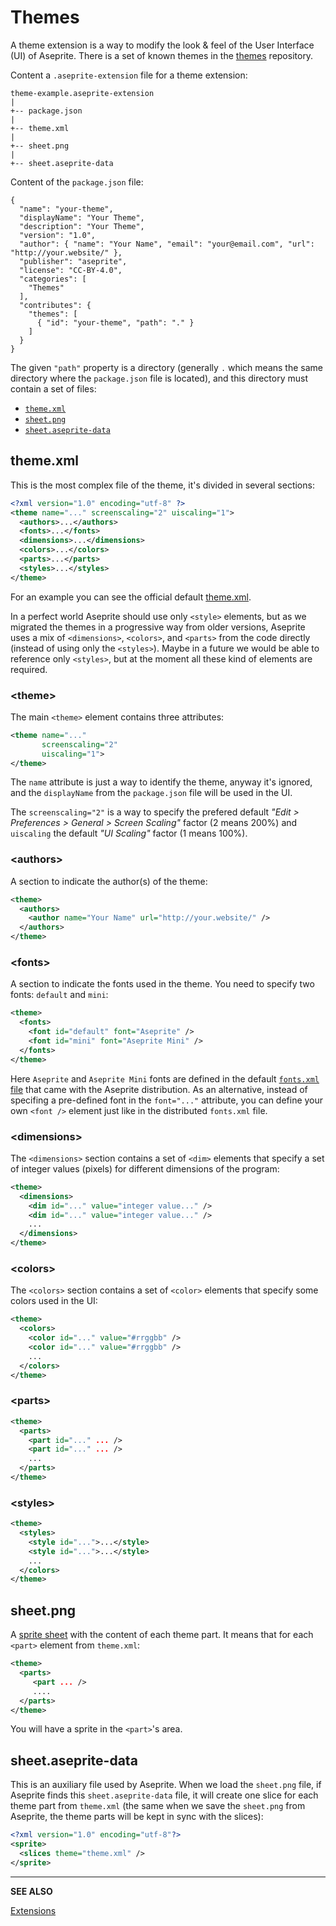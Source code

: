 # Themes

A theme extension is a way to modify the look & feel of the User
Interface (UI) of Aseprite. There is a set of known themes in the
[themes](https://github.com/aseprite/themes) repository.

Content a `.aseprite-extension` file for a theme extension:

```
theme-example.aseprite-extension
|
+-- package.json
|
+-- theme.xml
|
+-- sheet.png
|
+-- sheet.aseprite-data
```

Content of the `package.json` file:

```
{
  "name": "your-theme",
  "displayName": "Your Theme",
  "description": "Your Theme",
  "version": "1.0",
  "author": { "name": "Your Name", "email": "your@email.com", "url": "http://your.website/" },
  "publisher": "aseprite",
  "license": "CC-BY-4.0",
  "categories": [
    "Themes"
  ],
  "contributes": {
    "themes": [
      { "id": "your-theme", "path": "." }
    ]
  }
}
```

The given `"path"` property is a directory (generally `.` which means
the same directory where the `package.json` file is located), and this
directory must contain a set of files:

* [`theme.xml`](#theme-xml)
* [`sheet.png`](#sheet-png)
* [`sheet.aseprite-data`](#sheet-aseprite-data)

## theme.xml

This is the most complex file of the theme, it's divided in several sections:

```xml
<?xml version="1.0" encoding="utf-8" ?>
<theme name="..." screenscaling="2" uiscaling="1">
  <authors>...</authors>
  <fonts>...</fonts>
  <dimensions>...</dimensions>
  <colors>...</colors>
  <parts>...</parts>
  <styles>...</styles>
</theme>
```

For an example you can see the official default [theme.xml](https://github.com/aseprite/aseprite/blob/master/data/extensions/aseprite-theme/theme.xml).

In a perfect world Aseprite should use only `<style>` elements, but as
we migrated the themes in a progressive way from older versions,
Aseprite uses a mix of `<dimensions>`, `<colors>`, and `<parts>` from
the code directly (instead of using only the `<styles>`). Maybe in a
future we would be able to reference only `<styles>`, but at the
moment all these kind of elements are required.

### &lt;theme&gt;

The main `<theme>` element contains three attributes:

```xml
<theme name="..."
       screenscaling="2"
       uiscaling="1">
</theme>
```

The `name` attribute is just a way to identify the theme, anyway it's
ignored, and the `displayName` from the `package.json` file will be
used in the UI.

The `screenscaling="2"` is a way to specify the prefered default
*"Edit > Preferences > General > Screen Scaling"* factor (2 means
200%) and `uiscaling` the default *"UI Scaling"* factor (1 means 100%).

### &lt;authors&gt;

A section to indicate the author(s) of the theme:

```xml
<theme>
  <authors>
    <author name="Your Name" url="http://your.website/" />
  </authors>
</theme>
```

### &lt;fonts&gt;

A section to indicate the fonts used in the theme. You need to specify
two fonts: `default` and `mini`:

```xml
<theme>
  <fonts>
    <font id="default" font="Aseprite" />
    <font id="mini" font="Aseprite Mini" />
  </fonts>
</theme>
```

Here `Aseprite` and `Aseprite Mini` fonts are defined in the default
[`fonts.xml` file](https://github.com/aseprite/aseprite/blob/master/data/fonts/fonts.xml)
that came with the Aseprite distribution. As an alternative, instead
of specifing a pre-defined font in the `font="..."` attribute, you can
define your own `<font />` element just like in the distributed
`fonts.xml` file.

### &lt;dimensions&gt;

The `<dimensions>` section contains a set of `<dim>` elements that
specify a set of integer values (pixels) for different dimensions of
the program:

```xml
<theme>
  <dimensions>
    <dim id="..." value="integer value..." />
    <dim id="..." value="integer value..." />
    ...
  </dimensions>
</theme>
```

### &lt;colors&gt;

The `<colors>` section contains a set of `<color>` elements that
specify some colors used in the UI:

```xml
<theme>
  <colors>
    <color id="..." value="#rrggbb" />
    <color id="..." value="#rrggbb" />
    ...
  </colors>
</theme>
```

### &lt;parts&gt;

```xml
<theme>
  <parts>
    <part id="..." ... />
    <part id="..." ... />
    ...
  </parts>
</theme>
```

### &lt;styles&gt;

```xml
<theme>
  <styles>
    <style id="...">...</style>
    <style id="...">...</style>
    ...
  </colors>
</theme>
```

## sheet.png

A [sprite sheet](sprite-sheet.md) with the content of each theme
part. It means that for each `<part>` element from `theme.xml`:

```xml
<theme>
  <parts>
     <part ... />
     ....
  </parts>
</theme>
```

You will have a sprite in the `<part>`'s area.

## sheet.aseprite-data

This is an auxiliary file used by Aseprite. When we load the
`sheet.png` file, if Aseprite finds this `sheet.aseprite-data` file,
it will create one slice for each theme part from `theme.xml` (the
same when we save the `sheet.png` from Aseprite, the theme parts will
be kept in sync with the slices):

```xml
<?xml version="1.0" encoding="utf-8"?>
<sprite>
  <slices theme="theme.xml" />
</sprite>
```

---

**SEE ALSO**

[Extensions](extensions.md)
